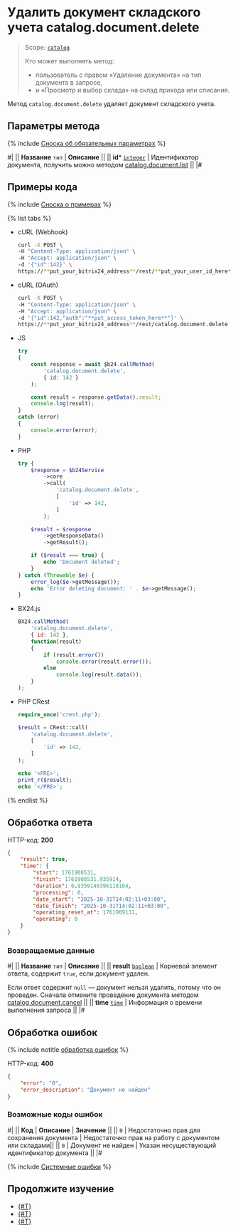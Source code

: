 # Удалить документ складского учета catalog.document.delete

> Scope: [`catalog`](../../scopes/permissions.md)
>
> Кто может выполнять метод: 
> - пользователь с правом «Удаление документа» на тип документа в запросе,
> - и «Просмотр и выбор склада» на склад прихода или списания.

Метод `catalog.document.delete` удаляет документ складского учета. 

## Параметры метода

{% include [Сноска об обязательных параметрах](../../../_includes/required.md) %}

#|
|| **Название**
`тип` | **Описание** ||
|| **id***
[`integer`](../../data-types.md) | Идентификатор документа, получить можно методом [catalog.document.list](./catalog-document-list.md) ||
|#

## Примеры кода

{% include [Сноска о примерах](../../../_includes/examples.md) %}

{% list tabs %}

- cURL (Webhook)

    ```bash
    curl -X POST \
    -H "Content-Type: application/json" \
    -H "Accept: application/json" \
    -d '{"id":142}' \
    https://**put_your_bitrix24_address**/rest/**put_your_user_id_here**/**put_your_webbhook_here**/catalog.document.delete
    ```

- cURL (OAuth)

    ```bash
    curl -X POST \
    -H "Content-Type: application/json" \
    -H "Accept: application/json" \
    -d '{"id":142,"auth":"**put_access_token_here**"}' \
    https://**put_your_bitrix24_address**/rest/catalog.document.delete
    ```

- JS

    ```js
    try
    {
    	const response = await $b24.callMethod(
    		'catalog.document.delete',
    		{ id: 142 }
    	);

    	const result = response.getData().result;
    	console.log(result);
    }
    catch (error)
    {
    	console.error(error);
    }
    ```

- PHP

    ```php
    try {
        $response = $b24Service
            ->core
            ->call(
                'catalog.document.delete',
                [
                    'id' => 142,
                ]
            );

        $result = $response
            ->getResponseData()
            ->getResult();

        if ($result === true) {
            echo 'Document deleted';
        }
    } catch (Throwable $e) {
        error_log($e->getMessage());
        echo 'Error deleting document: ' . $e->getMessage();
    }
    ```

- BX24.js

    ```js
    BX24.callMethod(
        'catalog.document.delete',
        { id: 142 },
        function(result)
        {
            if (result.error())
                console.error(result.error());
            else
                console.log(result.data());
        }
    );
    ```

- PHP CRest

    ```php
    require_once('crest.php');

    $result = CRest::call(
        'catalog.document.delete',
        [
            'id' => 142,
        ]
    );

    echo '<PRE>';
    print_r($result);
    echo '</PRE>';
    ```

{% endlist %}

## Обработка ответа

HTTP-код: **200**

```json
{
    "result": true,
    "time": {
        "start": 1761908531,
        "finish": 1761908531.935914,
        "duration": 0.9359140396118164,
        "processing": 0,
        "date_start": "2025-10-31T14:02:11+03:00",
        "date_finish": "2025-10-31T14:02:11+03:00",
        "operating_reset_at": 1761909131,
        "operating": 0
    }
}
```

### Возвращаемые данные

#|
|| **Название**
`тип` | **Описание** ||
|| **result**
[`boolean`](../../data-types.md) | Корневой элемент ответа, содержит `true`, если документ удален. 

Если ответ содержит `null` — документ нельзя удалить, потому что он проведен. Сначала отмените проведение документа методом [catalog.document.cancel](./catalog-document-cancel.md)  ||
|| **time**
[`time`](../../data-types.md#time) | Информация о времени выполнения запроса ||
|#

## Обработка ошибок

{% include notitle [обработка ошибок](../../../_includes/error-info.md) %}

HTTP-код: **400**

```json
{
    "error": "0",
    "error_description": "Документ не найден"
}
```

### Возможные коды ошибок

#|
|| **Код** | **Описание** | **Значение** ||
|| `0` | Недостаточно прав для сохранения документа | Недостаточно прав на работу с документом или складами||
|| `0` | Документ не найден | Указан несуществующий идентификатор документа ||
|#

{% include [Системные ошибки](../../../_includes/system-errors.md) %}

## Продолжите изучение

- [{#T}](./catalog-document-delete-list.md)
- [{#T}](./catalog-document-cancel.md)
- [{#T}](./catalog-document-list.md)


